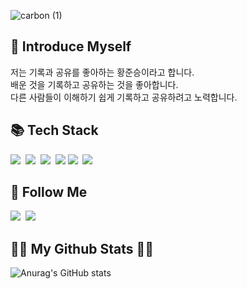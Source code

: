 ![carbon (1)](https://user-images.githubusercontent.com/78203399/189835820-eb0a6c31-1b3b-41ac-9626-a4bbe0950c93.png)

<h2> 👏 Introduce Myself </h2>
<p> 
저는 기록과 공유를 좋아하는 황준승이라고 합니다.  <br>
배운 것을 기록하고 공유하는 것을 좋아합니다. <br>
다른 사람들이 이해하기 쉽게 기록하고 공유하려고 노력합니다. 
</p>

<h2>📚 Tech Stack </h2>
<p>
  <img src="https://img.shields.io/badge/Python-3766AB?style=flat-square&logo=Python&logoColor=white"/></a>&nbsp 
  <img src="https://img.shields.io/badge/HTML5-E34F26?style=flat-square&logo=HTML5&logoColor=white"/></a>&nbsp 
  <img src="https://img.shields.io/badge/CSS3-572B6?style=flat-square&logo=CSS3&logoColor=white"/></a>&nbsp 
  <img src="https://img.shields.io/badge/Javascript-ffb13b?style=flat-square&logo=javascript&logoColor=white"/></a>
  <img src="https://img.shields.io/badge/React-61DAFB?style=flat-square&logo=react&logoColor=white"></a>&nbsp 
  <img src="https://img.shields.io/badge/Typescript-007ACC?style=flat-square&logo=typescript&logoColor=white"></a>&nbsp 

</p>

<h2>🌈 Follow Me</h2>
<p>
  <a href="https://velog.io/@turtle601" target="_blank"><img src="https://img.shields.io/badge/Velog-20c997?style=flat-square&logo=Vimeo&logoColor=white"/></a></a>&nbsp
  <a href="mailto:poomaneoung1@gmail.com"><img src="https://img.shields.io/badge/Gmail-d14836?style=flat-square&logo=Gmail&logoColor=white&link=poomaneoung1@gmail.com"/></a>
</p>

<h2>👩‍💻 My Github Stats 👩‍💻</h2>
<div>

![Anurag's GitHub stats](https://github-readme-stats.vercel.app/api?username=turtle601&show_icons=true&theme=radical)

</div>
